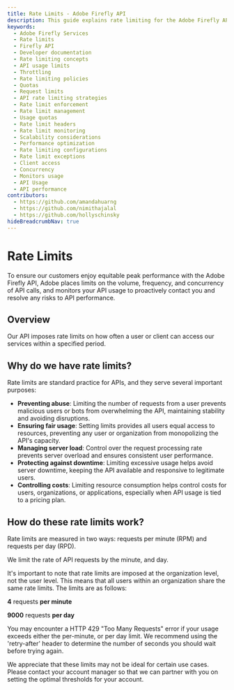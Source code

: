 ```yaml
---
title: Rate Limits - Adobe Firefly API
description: This guide explains rate limiting for the Adobe Firefly API.
keywords:
  - Adobe Firefly Services
  - Rate limits
  - Firefly API
  - Developer documentation
  - Rate limiting concepts
  - API usage limits
  - Throttling
  - Rate limiting policies
  - Quotas
  - Request limits
  - API rate limiting strategies
  - Rate limit enforcement
  - Rate limit management
  - Usage quotas
  - Rate limit headers
  - Rate limit monitoring
  - Scalability considerations
  - Performance optimization
  - Rate limiting configurations
  - Rate limit exceptions
  - Client access
  - Concurrency
  - Monitors usage
  - API Usage
  - API performance
contributors:
  - https://github.com/amandahuarng
  - https://github.com/nimithajalal
  - https://github.com/hollyschinsky
hideBreadcrumbNav: true
---
```


# Rate Limits

To ensure our customers enjoy equitable peak performance with the Adobe Firefly API, Adobe places limits on the volume, frequency, and concurrency of API calls, and monitors your API usage to proactively contact you and resolve any risks to API performance. 

## Overview

Our API imposes rate limits on how often a user or client can access our services within a specified period.

## Why do we have rate limits?

Rate limits are standard practice for APIs, and they serve several important purposes:

- **Preventing abuse**: Limiting the number of requests from a user prevents malicious users or bots from overwhelming the API, maintaining stability and avoiding disruptions.
- **Ensuring fair usage**: Setting limits provides all users equal access to resources, preventing any user or organization from monopolizing the API's capacity.
- **Managing server load**: Control over the request processing rate prevents server overload and ensures consistent user performance.
- **Protecting against downtime**: Limiting excessive usage helps avoid server downtime, keeping the API available and responsive to legitimate users.
- **Controlling costs**: Limiting resource consumption helps control costs for users, organizations, or applications, especially when API usage is tied to a pricing plan.

## How do these rate limits work?

Rate limits are measured in two ways: requests per minute (RPM) and requests per day (RPD). 

We limit the rate of API requests by the minute, and day.

<InlineAlert variant="info" slots="text1, text2, text3" />

It's important to note that rate limits are imposed at the organization level, not the user level. This means that all users within an organization share the same rate limits. The limits are as follows:

**4** requests **per minute**

**9000** requests **per day**

You may encounter a HTTP 429 "Too Many Requests" error if your usage exceeds either the per-minute, or per day limit. We recommend using the 'retry-after' header to determine the number of seconds you should wait before trying again.

We appreciate that these limits may not be ideal for certain use cases. Please contact your 
account manager so that we can partner with you on setting the optimal thresholds for your 
account.
